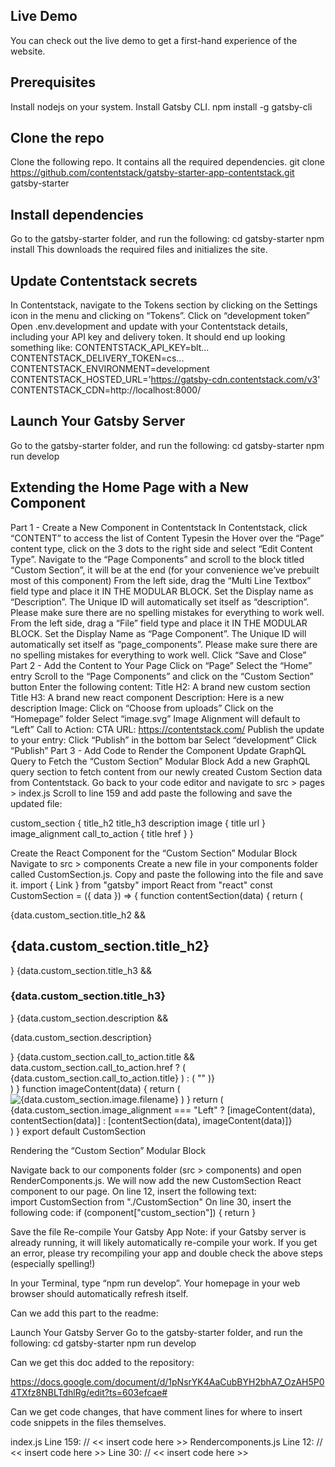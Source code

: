## Live Demo

You can check out the live demo to get a first-hand experience of the website.

## Prerequisites

Install nodejs on your system.
Install Gatsby CLI.
npm install -g gatsby-cli

## Clone the repo

Clone the following repo. It contains all the required dependencies.
git clone https://github.com/contentstack/gatsby-starter-app-contentstack.git gatsby-starter

## Install dependencies
Go to the gatsby-starter folder, and run the following:
cd gatsby-starter
npm install
This downloads the required files and initializes the site.

## Update Contentstack secrets

In Contentstack, navigate to the Tokens section by clicking on the Settings icon in the menu and clicking on “Tokens”. Click on “development token”
Open .env.development and update with your Contentstack details, including your API key and delivery token.
It should end up looking something like:
CONTENTSTACK_API_KEY=blt...
CONTENTSTACK_DELIVERY_TOKEN=cs...
CONTENTSTACK_ENVIRONMENT=development
CONTENTSTACK_HOSTED_URL='https://gatsby-cdn.contentstack.com/v3'
CONTENTSTACK_CDN=http://localhost:8000/

## Launch Your Gatsby Server

Go to the gatsby-starter folder, and run the following:
cd gatsby-starter
npm run develop 

## Extending the Home Page with a New Component

Part 1 - Create a New Component in Contentstack
In Contentstack, click “CONTENT” to access the list of Content Typesin the
Hover over the “Page” content type, click on the 3 dots to the right side and select “Edit Content Type”.
Navigate to the “Page Components” and scroll to the block titled “Custom Section”, it will be at the end (for your convenience we’ve prebuilt most of this component)
From the left side, drag the “Multi Line Textbox” field type and place it IN THE MODULAR BLOCK. Set the Display name as “Description”. The Unique ID will automatically set itself as “description”. Please make sure there are no spelling mistakes for everything to work well.
From the left side, drag a “File” field type and place it IN THE MODULAR BLOCK. Set the Display Name as “Page Component”. The Unique ID will automatically set itself as “page_components”. Please make sure there are no spelling mistakes for everything to work well.
Click “Save and Close”
Part 2 - Add the Content to Your Page
Click on “Page”
Select the “Home” entry
Scroll to the “Page Components” and click on the “Custom Section” button
Enter the following content:
Title H2: A brand new custom section
Title H3: A brand new react component
Description: Here is a new description
Image: 
Click on “Choose from uploads”
Click on the “Homepage” folder
Select “image.svg”
Image Alignment will default to “Left”
Call to Action: CTA
URL: https://contentstack.com/ 
Publish the update to your entry:
Click “Publish” in the bottom bar
Select “development”
Click “Publish”
Part 3 - Add Code to Render the Component
Update GraphQL Query to Fetch the “Custom Section” Modular Block
Add a new GraphQL query section to fetch content from our newly created Custom Section data from Contentstack.
Go back to your code editor and navigate to src > pages > index.js
Scroll to line 159 and add paste the following and save the updated file:

custom_section {
    title_h2
    title_h3
    description
    image {
        title
        url
    }
    image_alignment
    call_to_action {
        title
        href
    }
}


Create the React Component for the “Custom Section” Modular Block
Navigate to src > components
Create a new file in your components folder called CustomSection.js.
Copy and paste the following into the file and save it.
import { Link } from "gatsby"
import React from "react"
const CustomSection = ({ data }) => {
  function contentSection(data) {
    return (
      <div className="home-content">
        {data.custom_section.title_h2 && <h2>{data.custom_section.title_h2}</h2>}
        {data.custom_section.title_h3 && <h3>{data.custom_section.title_h3}</h3>}
        {data.custom_section.description && <p>{data.custom_section.description}</p>}
        {data.custom_section.call_to_action.title &&
        data.custom_section.call_to_action.href ? (
          <Link
            to={data.custom_section.call_to_action.href}
            className="btn secondary-btn"
          >
            {data.custom_section.call_to_action.title}
          </Link>
        ) : (
          ""
        )}
      </div>
    )
  }
  function imageContent(data) {
    return (
      <img src={data.custom_section.image.url} alt={data.custom_section.image.filename} />
    )
  }
  return (
    <div className="home-advisor-section">
      {data.custom_section.image_alignment === "Left"
        ? [imageContent(data), contentSection(data)]
        : [contentSection(data), imageContent(data)]}
    </div>
  )
}
export default CustomSection

Rendering the “Custom Section” Modular Block

Navigate back to our components folder (src > components) and open RenderComponents.js. We will now add the new CustomSection React component to our page.
On line 12, insert the following text: 	
import CustomSection from "./CustomSection"
On line 30, insert the following code:
if (component["custom_section"]) {
   return <CustomSection data={component} key={index} />
}

Save the file
Re-compile Your Gatsby App
Note: if your Gatsby server is already running, it will likely automatically re-compile your work. If you get an error, please try recompiling your app and double check the above steps (especially spelling!)

In your Terminal, type “npm run develop”.
Your homepage in your web browser should automatically refresh itself.


Can we add this part to the readme:

Launch Your Gatsby Server
Go to the gatsby-starter folder, and run the following:
cd gatsby-starter
npm run develop

Can we get this doc added to the repository:

https://docs.google.com/document/d/1pNsrYK4AaCubBYH2bhA7_OzAH5P04TXfz8NBLTdhlRg/edit?ts=603efcae#

Can we get code changes, that have comment lines for where to insert code snippets in the files themselves.

index.js 
Line 159: // << insert code here >>
Rendercomponents.js 
Line 12: // << insert code here >>
Line 30: // << insert code here >>
